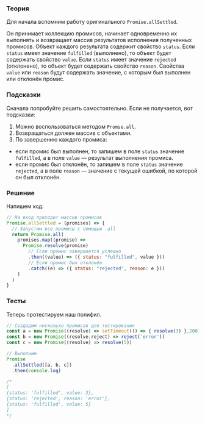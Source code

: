 ﻿---
excluded:
  - js/promise
---

### Теория

Для начала вспомним работу оригинального `Promise.allSettled`.

Он принимает коллекцию промисов, начинает одновременно их выполнять и возвращает массив результатов исполнения полученных промисов. Объект каждого результата содержит свойство `status`. Если `status` имеет значение `fulfilled` (выполнено), то объект будет содержать свойство `value`. Если `status` имеет значение `rejected` (отклонено), то объект будет содержать свойство `reason`. Свойства `value` или `reason` будут содержать значение, с которым был выполнен или отклонён промис.

### Подсказки

Сначала попробуйте решить самостоятельно. Если не получается, вот подсказки:

1. Можно воспользоваться методом `Promse.all`.
1. Возвращаться должен массив с объектами.
1. По завершению каждого промиса:
  - если промис был выполнен, то запишем в поле `status` значение `fulfilled`, а в поле `value` — результат выполнения промиса.
  - если промис был отклонён, то запишем в поле `status` значение `rejected`, а в поле `reason` — значение с текущей ошибкой, по которой он был отклонён.

### Решение

Напишем код:

```js
// На вход приходит массив промисов
Promise.allSettled = (promises) => {
  // Запустим все промисы с помощью .all
  return Promise.all(
    promises.map((promise) =>
      Promise.resolve(promise)
        // Если промис завершается успешно
        .then((value) => ({ status: "fulfilled", value }))
        // Если промис был отклонён
        .catch((e) => ({ status: "rejected", reason: e }))
    )
  )
}
```

### Тесты

Теперь протестируем наш полифил.

```js
// Создадим несколько промисов для тестирования
const a = new Promise((resolve) => setTimeout(() => { resolve(3) },200))
const b = new Promise((resolve,reject) => reject('error'))
const c = new Promise((resolve) => resolve(5))

// Выполним
Promise
  .allSettled([a, b, c])
  .then(console.log)

/*
[
{status: 'fulfilled', value: 3},
{status: 'rejected', reason: 'error'},
{status: 'fulfilled', value: 5}
]
*/
```
